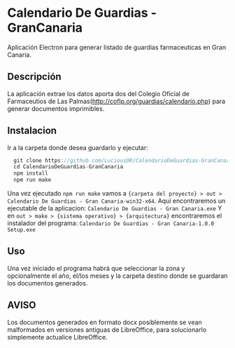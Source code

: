 # Calendario De Guardias - GranCanaria
Aplicación Electron para generar listado de guardias farmaceuticas en Gran Canaria.
## Descripción
La aplicación extrae los datos aporta dos del Colegio Oficial de Farmaceutios de Las Palmas(http://coflp.org/guardias/calendario.php) para generar documentos imprimibles.
## Instalacion
Ir a la carpeta donde desea guardarlo y ejecutar:
```javascript
  git clone https://github.com/LuciousDK/CalendarioDeGuardias-GranCanaria.git
  cd CalendarioDeGuardias-GranCanaria
  npm install
  npm run make
```
Una vez ejecutado `npm run make` vamos a `{carpeta del proyecto} > out > Calendario De Guardias - Gran Canaria-win32-x64`. Aquí encontraremos un ejecutable de la aplicacion: `Calendario De Guardias - Gran Canaria.exe`
Y en `out > make > {sistema operativo} > {arquitectura}` encontraremos el instalador del programa:
`Calendario De Guardias - Gran Canaria-1.0.0 Setup.exe`
## Uso
Una vez iniciado el programa habrá que seleccionar la zona y opcionalmente el año, el/los meses y la carpeta destino donde se guardaran los documentos generados.
## AVISO
Los documentos generados en formato docx posiblemente se vean malformados en versiones antiguas de LibreOffice, para solucionarlo simplemente actualice LibreOffice.
